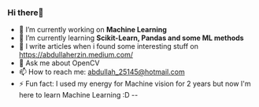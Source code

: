 ### Hi there👋 



- 🔭 I’m currently working on **Machine Learning** 
- 🌱 I’m currently learning **Scikit-Learn, Pandas and some ML methods**
- 📝 I write articles when i found some interesting stuff on https://abdullaherzin.medium.com/
- 💬 Ask me about OpenCV
- 📫 How to reach me: abdullah_25145@hotmail.com
- ⚡ Fun fact: I used my energy for Machine vision for 2 years but now I'm here to learn Machine Learning :D
--
